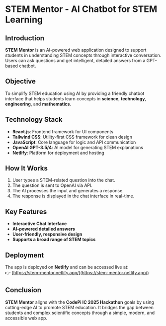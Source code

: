 # STEM Mentor - AI Chatbot for STEM Learning

## Introduction

**STEM Mentor** is an AI-powered web application designed to support students in understanding STEM concepts through interactive conversation. Users can ask questions and get intelligent, detailed answers from a GPT-based chatbot.

## Objective

To simplify STEM education using AI by providing a friendly chatbot interface that helps students learn concepts in **science**, **technology**, **engineering**, and **mathematics**.

## Technology Stack

- **React.js**: Frontend framework for UI components  
- **Tailwind CSS**: Utility-first CSS framework for clean design  
- **JavaScript**: Core language for logic and API communication  
- **OpenAI GPT-3.5/4**: AI model for generating STEM explanations  
- **Netlify**: Platform for deployment and hosting  

## How It Works

1. User types a STEM-related question into the chat.  
2. The question is sent to OpenAI via API.  
3. The AI processes the input and generates a response.  
4. The response is displayed in the chat interface in real-time.

## Key Features

- **Interactive Chat Interface**  
- **AI-powered detailed answers**  
- **User-friendly, responsive design**  
- **Supports a broad range of STEM topics**

## Deployment

The app is deployed on **Netlify** and can be accessed live at:  
👉 [https://stem-mentor.netlify.app/](https://stem-mentor.netlify.app/)

## Conclusion

**STEM Mentor** aligns with the **CodePi IC 2025 Hackathon** goals by using cutting-edge AI to promote STEM education. It bridges the gap between students and complex scientific concepts through a simple, modern, and accessible web app.

